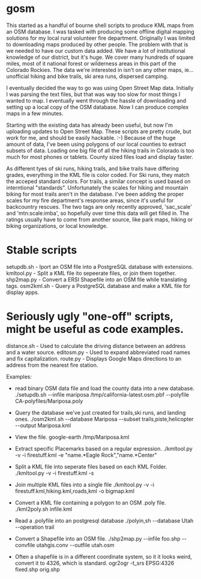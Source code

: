 # gosm

This started as a handful of bourne shell scripts to produce KML maps
from an OSM  database. I was tasked with producing some offline
digital mapping solutions for my local rural volunteer fire
department. Originally I was limited to downloading maps produced by
other people. The problem with that is we needed to have our custom
data added. We have a lot of institutional knowledge of our district,
but it's huge. We cover many hundreds of square miles, most of it
national forest or wilderness areas in this part of the Colorado
Rockies. The data we're interested in isn't on any other maps, ie...
unofficial hiking and bike trails, ski area runs, dispersed camping.

I eventually decided the way to go was using Open Street Map
data. Initially I was parsing the text files, but that was way too slow
for most things I wanted to map. I eventually went through the hassle
of downloading and setting up a local copy of the OSM database. Now I
can produce complex maps in a few minutes.

Starting with the existing data has already been useful, but now I'm
uploading updates to Open Street Map. These scripts are pretty crude,
but work for me, and should be easily hackable. :-) Because of the
huge amount of data, I've been using polygons of 
our local counties to extract subsets of data. Loading one big file of
all the hiking trails in Colorado is too much for most phones or
tablets. County sized files load and display faster.

As different tyes of ski runs, hiking trails, and bike trails have
differing grades, everything in the KML file is color coded. For Ski
runs, they match the acceped standard colors. For trails, a similar
concept is used based on interntional "standards". Unfortunately the
scales for hiking and mountain biking for most trails aren't in the
database. I've been adding the proper scales for my fire department's
response areas, since it's useful for backcountry rescues. The two
tags are only recently approved, 'sac_scale' and 'mtn:scale:imba', so
hopefully over time this data will get filled in. The ratings usually
have to come from another source, like park maps, hiking or biking
organizations, or local knowledge.

# Stable scripts
setupdb.sh - Iport an OSM file into a PostgreSQL database with extensions.
kmltool.py - Split a KML file ito sepeerate files, or join them together.
shp2map.py - Convert a ERSI Shapefile into an OSM file while translating tags.
osm2kml.sh - Query a PostgreSQL database and make a KML file for display apps.

# Seriously ugly "one-off" scripts, might be useful as code examples.
distance.sh - Used to calculate the driving distance between an address and a water source.
editosm.py - Used to expand abbreviated road names and fix capitalization.
route.py - Displays Google Maps directions to an address from the nearest fire station.

Examples:
* read binary OSM data file and load the county data into a new database.
./setupdb.sh --infile mariposa /tmp/california-latest.osm.pbf --polyfile CA-polyfiles/Mariposa.poly 

* Query the database we've just created for trails,ski runs, and
landing ones.
./osm2kml.sh --database Mariposa --subset trails,piste,helicopter --output Mariposa.kml

* View the file.
google-earth /tmp/Mariposa.kml

* Extract specific Placemarks based on a regular expression.
./kmltool.py -v -i firestuff.kml -e "name.*Eagle Rock","name.*Center"

* Split a KML file into seperate files based on each KML Folder.
./kmltool.py -v -i firestuff.kml -s

* Join multiple KML files into a single file
./kmltool.py -v -i firestuff.kml,hiking.kml,roads,kml -o bigmap.kml

* Convert a KML file containing a polygon to an OSM .poly file.
./kml2poly.sh infile.kml

* Read a .polyfile into an postgresql database
./polyin,sh --database Utah --operation trail

* Convert a Shapefile into an OSM file.
./shp2map.py --infile foo.shp --convfile utahgis.conv --outfile utah.osm

*  Often a shapefile is in a different coordinate system, so it it
   looks weird, convert it to 4326, which is standard.
ogr2ogr -t_srs EPSG:4326 fixed.shp orig.shp

